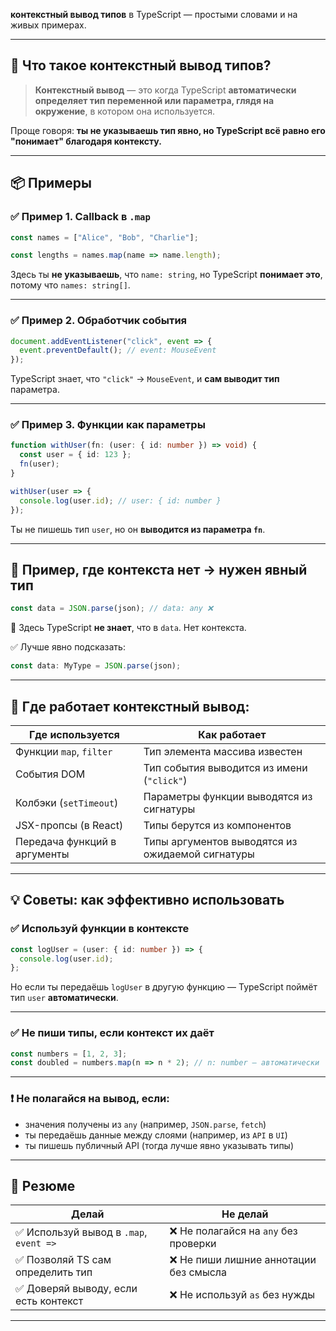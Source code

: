**контекстный вывод типов** в TypeScript — простыми словами и на живых примерах.

---

## 🧠 Что такое контекстный вывод типов?

> **Контекстный вывод** — это когда TypeScript **автоматически определяет тип переменной или параметра, глядя на окружение**, в котором она используется.

Проще говоря: **ты не указываешь тип явно, но TypeScript всё равно его "понимает" благодаря контексту.**

---

## 📦 Примеры

### ✅ Пример 1. Callback в `.map`

```ts
const names = ["Alice", "Bob", "Charlie"];

const lengths = names.map(name => name.length);
```

Здесь ты **не указываешь**, что `name: string`, но TypeScript **понимает это**, потому что `names: string[]`.

---

### ✅ Пример 2. Обработчик события

```ts
document.addEventListener("click", event => {
  event.preventDefault(); // event: MouseEvent
});
```

TypeScript знает, что `"click"` → `MouseEvent`, и **сам выводит тип** параметра.

---

### ✅ Пример 3. Функции как параметры

```ts
function withUser(fn: (user: { id: number }) => void) {
  const user = { id: 123 };
  fn(user);
}

withUser(user => {
  console.log(user.id); // user: { id: number }
});
```

Ты не пишешь тип `user`, но он **выводится из параметра `fn`**.

---

## 🚫 Пример, где контекста нет → нужен явный тип

```ts
const data = JSON.parse(json); // data: any ❌
```

🔴 Здесь TypeScript **не знает**, что в `data`. Нет контекста.

✅ Лучше явно подсказать:

```ts
const data: MyType = JSON.parse(json);
```

---

## 🧠 Где работает контекстный вывод:

| Где используется             | Как работает                                     |
| ---------------------------- | ------------------------------------------------ |
| Функции `map`, `filter`      | Тип элемента массива известен                    |
| События DOM                  | Тип события выводится из имени (`"click"`)       |
| Колбэки (`setTimeout`)       | Параметры функции выводятся из сигнатуры         |
| JSX-пропсы (в React)         | Типы берутся из компонентов                      |
| Передача функций в аргументы | Типы аргументов выводятся из ожидаемой сигнатуры |

---

## 💡 Советы: как эффективно использовать

### ✅ Используй функции в контексте

```ts
const logUser = (user: { id: number }) => {
  console.log(user.id);
};
```

Но если ты передаёшь `logUser` в другую функцию — TypeScript поймёт тип `user` **автоматически**.

---

### ✅ Не пиши типы, если контекст их даёт

```ts
const numbers = [1, 2, 3];
const doubled = numbers.map(n => n * 2); // n: number — автоматически
```

---

### ❗️ Не полагайся на вывод, если:

* значения получены из `any` (например, `JSON.parse`, `fetch`)
* ты передаёшь данные между слоями (например, из `API` в `UI`)
* ты пишешь публичный API (тогда лучше явно указывать типы)

---

## 📌 Резюме

| Делай                                  | Не делай                              |
| -------------------------------------- | ------------------------------------- |
| ✅ Используй вывод в `.map`, `event =>` | ❌ Не полагайся на `any` без проверки  |
| ✅ Позволяй TS сам определить тип       | ❌ Не пиши лишние аннотации без смысла |
| ✅ Доверяй выводу, если есть контекст   | ❌ Не используй `as` без нужды         |

---
